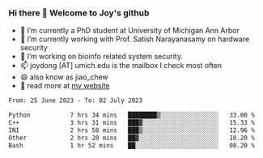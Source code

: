 ### Hi there 👋 Welcome to Joy's github

- 🔭 I’m currently a PhD student at University of Michigan Ann Arbor
- 🌱 I’m currently working with Prof. Satish Narayanasamy on hardware security
- 👯 I’m working on bioinfo related system security. 
- 📫 joydong [AT] umich.edu is the mailbox I check most often
- 😄 also know as jiao_chew
- 💬 read more at [my website](https://joydddd.github.io/)
<!--START_SECTION:waka-->

```txt
From: 25 June 2023 - To: 02 July 2023

Python           7 hrs 34 mins   ████████▒░░░░░░░░░░░░░░░░   33.00 %
C++              3 hrs 31 mins   ███▓░░░░░░░░░░░░░░░░░░░░░   15.33 %
INI              2 hrs 58 mins   ███▒░░░░░░░░░░░░░░░░░░░░░   12.96 %
Other            2 hrs 20 mins   ██▓░░░░░░░░░░░░░░░░░░░░░░   10.20 %
Bash             1 hr 52 mins    ██░░░░░░░░░░░░░░░░░░░░░░░   08.20 %
```

<!--END_SECTION:waka-->
